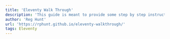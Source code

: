 ```yaml
---
title: 'Eleventy Walk Through'
description: 'This guide is meant to provide some step by step instructions for using Eleventy, and provide additional reference information.'
author: 'Reg Hunt'
url: 'https://rphunt.github.io/eleventy-walkthrough/'
tags: Eleventy
---
```

